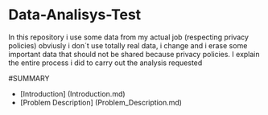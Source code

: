 # Data-Analisys-Test
In this repository i use some data from my actual job (respecting privacy policies) obviusly i don´t use totally real data, i change and i erase some important data that should not be shared because privacy policies. I explain the entire process i did to carry out the analysis requested



#SUMMARY

- [Introduction] (Introduction.md)
- [Problem Description] (Problem_Description.md)

